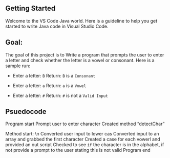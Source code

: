 ## Getting Started

Welcome to the VS Code Java world. Here is a guideline to help you get started to write Java code in Visual Studio Code.

## Goal:

The goal of this project is to Write a program that prompts the user to enter a letter and check whether the letter is a vowel or consonant. Here is a sample run:

- Enter a letter: `B`
Return:  `B` is a `Consonant` 

- Enter a letter: `a`
Return:  `a` is a `Vowel` 

- Enter a letter: `#`
Return:  `#` is not a `Valid Input` 


## Psuedocode 
Program start
  Prompt user to enter character
  Created method “detectChar”

  Method start: \n
    Converted user input to lower cas
    Converted input to an array and grabbed the first character
    Created a case for each vowerl and provided an out script
    Checked to see `if` the character is in the alphabet, if not provide a prompt to the user stating this is not valid
  Program end
